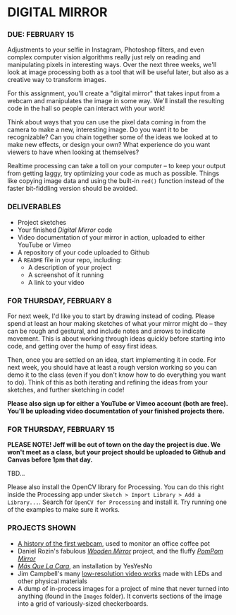 DIGITAL MIRROR
====

### DUE: FEBRUARY 15  

Adjustments to your selfie in Instagram, Photoshop filters, and even complex computer vision algorithms really just rely on reading and manipulating pixels in interesting ways. Over the next three weeks, we'll look at image processing both as a tool that will be useful later, but also as a creative way to transform images.

For this assignment, you'll create a "digital mirror" that takes input from a webcam and manipulates the image in some way. We'll install the resulting code in the hall so people can interact with your work!

Think about ways that you can use the pixel data coming in from the camera to make a new, interesting image. Do you want it to be recognizable? Can you chain together some of the ideas we looked at to make new effects, or design your own? What experience do you want viewers to have when looking at themselves?

Realtime processing can take a toll on your computer – to keep your output from getting laggy, try optimizing your code as much as possible. Things like copying image data and using the built-in `red()` function instead of the faster bit-fiddling version should be avoided.

### DELIVERABLES  
* Project sketches  
* Your finished *Digital Mirror* code  
* Video documentation of your mirror in action, uploaded to either YouTube or Vimeo  
* A repository of your code uploaded to Github  
* A `README` file in your repo, including:
  * A description of your project  
  * A screenshot of it running  
  * A link to your video  

### FOR THURSDAY, FEBRUARY 8  
For next week, I'd like you to start by drawing instead of coding. Please spend at least an hour making sketches of what your mirror might do – they can be rough and gestural, and include notes and arrows to indicate movement. This is about working through ideas quickly before starting into code, and getting over the hump of easy first ideas.

Then, once you are settled on an idea, start implementing it in code. For next week, you should have at least a rough version working so you can demo it to the class (even if you don't know how to do everything you want to do). Think of this as both iterating and refining the ideas from your sketches, and further sketching in code!

**Please also sign up for either a YouTube or Vimeo account (both are free). You'll be uploading video documentation of your finished projects there.**

### FOR THURSDAY, FEBRUARY 15  
**PLEASE NOTE! Jeff will be out of town on the day the project is due. We won't meet as a class, but your project should be uploaded to Github and Canvas before 1pm that day.**

TBD...

Please also install the OpenCV library for Processing. You can do this right inside the Processing app under `Sketch > Import Library > Add a Library...`. Search for `OpenCV for Processing` and install it. Try running one of the examples to make sure it works.

### PROJECTS SHOWN  

* [A history of the first webcam](https://youtu.be/a4PX8vksBFU), used to monitor an office coffee pot  
* Daniel Rozin's fabulous [*Wooden Mirror*](http://www.smoothware.com/danny/woodenmirror.html) project, and the fluffy [*PomPom Mirror*](http://www.bitforms.com/rozin/pompom-mirror)  
* [*Más Que La Cara*](https://medium.com/@zachlieberman/m%C3%A1s-que-la-cara-overview-48331a0202c0), an installation by YesYesNo  
* Jim Campbell's many [low-resolution video works](http://www.jimcampbell.tv/portfolio/low_resolution_works/) made with LEDs and other physical materials  
* A dump of in-process images for a project of mine that never turned into anything (found in the `Images` folder). It converts sections of the image into a grid of variously-sized checkerboards.  

